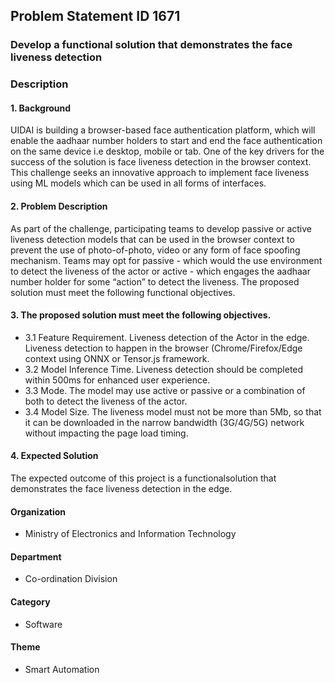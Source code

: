 ## Problem Statement ID	1671
### Develop a functional solution that demonstrates the face liveness detection
### Description	
#### 1. Background
UIDAI is building a browser-based face authentication platform, which will enable the aadhaar number holders to start and end the face authentication on the same device i.e desktop, mobile or tab. One of the key drivers for the success of the solution is face liveness detection in the browser context. This challenge seeks an innovative approach to implement face liveness using ML models which can be used in all forms of interfaces. 
#### 2. Problem Description
As part of the challenge, participating teams to develop passive or active liveness detection models that can be used in the browser context to prevent the use of photo-of-photo, video or any form of face spoofing mechanism. Teams may opt for passive - which would the use environment to detect the liveness of the actor or active - which engages the aadhaar number holder for some “action” to detect the liveness. The proposed solution must meet the following functional objectives. 
#### 3. The proposed solution must meet the following objectives.
- 3.1 Feature Requirement. Liveness detection of the Actor in the edge. Liveness detection to happen in the browser (Chrome/Firefox/Edge context using ONNX or Tensor.js framework.
- 3.2 Model Inference Time. Liveness detection should be completed within 500ms for enhanced user experience.
- 3.3 Mode. The model may use active or passive or a combination of both to detect the liveness of the actor.
- 3.4 Model Size. The liveness model must not be more than 5Mb, so that it can be downloaded in the narrow bandwidth (3G/4G/5G) network without impacting the page load timing.
#### 4. Expected Solution
The expected outcome of this project is a functionalsolution that demonstrates the face liveness detection in the edge.
#### Organization	
- Ministry of Electronics and Information Technology
#### Department
- Co-ordination Division
#### Category	
- Software
#### Theme	
- Smart Automation
